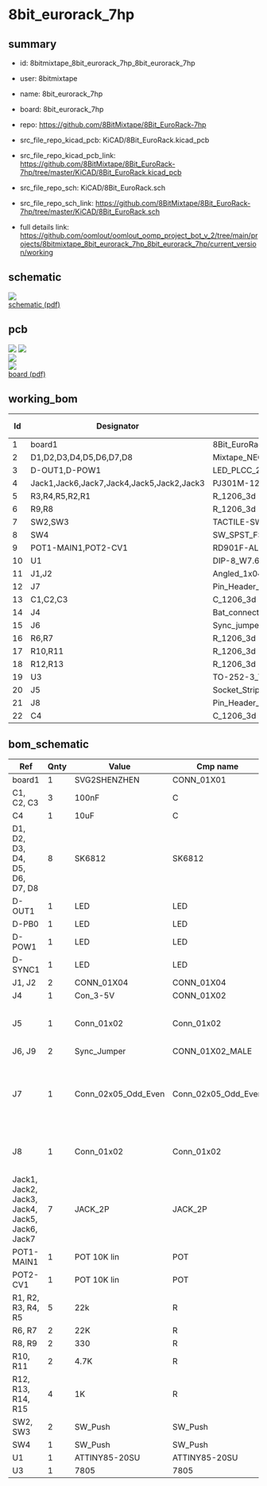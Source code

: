 # 8bit_eurorack_7hp
 
## summary 
* id: 8bitmixtape_8bit_eurorack_7hp_8bit_eurorack_7hp
* user: 8bitmixtape
* name: 8bit_eurorack_7hp
* board: 8bit_eurorack_7hp
* repo: https://github.com/8BitMixtape/8Bit_EuroRack-7hp
* src_file_repo_kicad_pcb: KiCAD/8Bit_EuroRack.kicad_pcb
* src_file_repo_kicad_pcb_link: https://github.com/8BitMixtape/8Bit_EuroRack-7hp/tree/master/KiCAD/8Bit_EuroRack.kicad_pcb


* src_file_repo_sch: KiCAD/8Bit_EuroRack.sch
* src_file_repo_sch_link: https://github.com/8BitMixtape/8Bit_EuroRack-7hp/tree/master/KiCAD/8Bit_EuroRack.sch
* full details link: https://github.com/oomlout/oomlout_oomp_project_bot_v_2/tree/main/projects/8bitmixtape_8bit_eurorack_7hp_8bit_eurorack_7hp/current_version/working  

## schematic  
![](working_schematic_600.png)  
[schematic (pdf)](working_schematic.pdf) 






















## pcb  
![](working_3d_600.png) 
![](working_3d_front_600.png)  
![](working_3d_back_600.png)  
![](working_600.png)  
[board (pdf)](working.pdf)  

## working_bom
| Id | Designator | Footprint | Quantity | Designation | Supplier and ref |  | None | 
| --- | --- | --- | --- | --- | --- | --- | --- | 
| 1 | board1 | 8Bit_EuroRack-NEO | 1 | SVG2SHENZHEN |  |  | [''] | 
| 2 | D1,D2,D3,D4,D5,D6,D7,D8 | Mixtape_NEO_WS2812B_3d | 8 | SK6812 |  |  | [''] | 
| 3 | D-OUT1,D-POW1 | LED_PLCC_2835_Handsoldering | 2 | LED |  |  | [''] | 
| 4 | Jack1,Jack6,Jack7,Jack4,Jack5,Jack2,Jack3 | PJ301M-12_stahl | 7 | JACK_2P |  |  | [''] | 
| 5 | R3,R4,R5,R2,R1 | R_1206_3d | 5 | 22k |  |  | [''] | 
| 6 | R9,R8 | R_1206_3d | 2 | 330 |  |  | [''] | 
| 7 | SW2,SW3 | TACTILE-SWITCH-SMD | 2 | SW_Push |  |  | [''] | 
| 8 | SW4 | SW_SPST_FSMSM | 1 | SW_Push |  |  | [''] | 
| 9 | POT1-MAIN1,POT2-CV1 | RD901F-ALPHA-3D | 2 | POT 10K lin |  |  | [''] | 
| 10 | U1 | DIP-8_W7.62mm_Socket | 1 | ATTINY85-20SU |  |  | [''] | 
| 11 | J1,J2 | Angled_1x04_Pitch2.54mm-3d | 2 | CONN_01X04 |  |  | [''] | 
| 12 | J7 | Pin_Header_Angled_2x05_Pitch2.54mm_with_space_for_con | 1 | Conn_02x05_Odd_Even |  |  | [''] | 
| 13 | C1,C2,C3 | C_1206_3d | 3 | 100nF |  |  | [''] | 
| 14 | J4 | Bat_connector_SMD | 1 | Con_3-5V |  |  | [''] | 
| 15 | J6 | Sync_jumper | 1 | Sync_Jumper |  |  | [''] | 
| 16 | R6,R7 | R_1206_3d | 2 | 22K |  |  | [''] | 
| 17 | R10,R11 | R_1206_3d | 2 | 4.7K |  |  | [''] | 
| 18 | R12,R13 | R_1206_3d | 2 | 1K |  |  | [''] | 
| 19 | U3 | TO-252-3_TabPin2 | 1 | 7805 |  |  | [''] | 
| 20 | J5 | Socket_Strip_Angled_1x02_Pitch2.54mm | 1 | Conn_01x02 |  |  | [''] | 
| 21 | J8 | Pin_Header_Angled_1x02_Pitch2.54mm | 1 | Conn_01x02 |  |  | [''] | 
| 22 | C4 | C_1206_3d | 1 | 10uF |  |  | [''] | 


## bom_schematic
| Ref | Qnty | Value | Cmp name | Footprint | Description | Vendor | DNP | 
| --- | --- | --- | --- | --- | --- | --- | --- | 
| board1 | 1 | SVG2SHENZHEN | CONN_01X01 | 8Bit_Eurorack:8Bit_EuroRack-NEO_7hp |  |  |  | 
| C1, C2, C3 | 3 | 100nF | C | 8Bit_Eurorack:C_1206_3d |  |  |  | 
| C4 | 1 | 10uF | C | 8Bit_Eurorack:C_1206_3d |  |  |  | 
| D1, D2, D3, D4, D5, D6, D7, D8 | 8 | SK6812 | SK6812 | 8Bit_Eurorack:Mixtape_NEO_WS2812B_3d |  |  |  | 
| D-OUT1 | 1 | LED | LED | 8Bit_Eurorack:LED_PLCC_2835_Handsoldering |  |  |  | 
| D-PB0 | 1 | LED | LED | 8Bit_Eurorack:LED_PLCC_2835_Handsoldering |  |  |  | 
| D-POW1 | 1 | LED | LED | 8Bit_Eurorack:LED_PLCC_2835_Handsoldering |  |  |  | 
| D-SYNC1 | 1 | LED | LED | 8Bit_Eurorack:LED_PLCC_2835_Handsoldering |  |  |  | 
| J1, J2 | 2 | CONN_01X04 | CONN_01X04 | 8Bit_Eurorack:Angled_1x04_Pitch2.54mm-3d |  |  |  | 
| J4 | 1 | Con_3-5V | CONN_01X02 | 8Bit_Eurorack:Bat_connector_SMD |  |  |  | 
| J5 | 1 | Conn_01x02 | Conn_01x02 | Socket_Strips:Socket_Strip_Angled_1x02_Pitch2.54mm | Generic connector, single row, 01x02, script generated (kicad-library-utils/schlib/autogen/connector/) |  |  | 
| J6, J9 | 2 | Sync_Jumper | CONN_01X02_MALE | 8Bit_Eurorack:Sync_jumper_small |  |  |  | 
| J7 | 1 | Conn_02x05_Odd_Even | Conn_02x05_Odd_Even | 8Bit_Eurorack:Pin_Header_Angled_2x05_Pitch2.54mm_with_space_for_con | Generic connector, double row, 02x05, odd/even pin numbering scheme (row 1 odd numbers, row 2 even numbers), script generated (kicad-library-utils/schlib/autogen/connector/) |  |  | 
| J8 | 1 | Conn_01x02 | Conn_01x02 | Pin_Headers:Pin_Header_Angled_1x02_Pitch2.54mm | Generic connector, single row, 01x02, script generated (kicad-library-utils/schlib/autogen/connector/) |  |  | 
| Jack1, Jack2, Jack3, Jack4, Jack5, Jack6, Jack7 | 7 | JACK_2P | JACK_2P | 8Bit_Eurorack:PJ301M-12_dusjagr_3d |  |  |  | 
| POT1-MAIN1 | 1 | POT 10K lin | POT | 8Bit_Eurorack:RD901F-ALPHA-3D |  |  |  | 
| POT2-CV1 | 1 | POT 10K lin | POT | 8Bit_Eurorack:RD901F-ALPHA-3D |  |  |  | 
| R1, R2, R3, R4, R5 | 5 | 22k | R | 8Bit_Eurorack:R_1206_3d |  |  |  | 
| R6, R7 | 2 | 22K | R | 8Bit_Eurorack:R_1206_3d |  |  |  | 
| R8, R9 | 2 | 330 | R | 8Bit_Eurorack:R_1206_3d |  |  |  | 
| R10, R11 | 2 | 4.7K | R | 8Bit_Eurorack:R_1206_3d |  |  |  | 
| R12, R13, R14, R15 | 4 | 1K | R | 8Bit_Eurorack:R_1206_3d |  |  |  | 
| SW2, SW3 | 2 | SW_Push | SW_Push | 8Bit_Eurorack:TACTILE-PTH_3d |  |  |  | 
| SW4 | 1 | SW_Push | SW_Push | 8Bit_Eurorack:SW_SPST_3d |  |  |  | 
| U1 | 1 | ATTINY85-20SU | ATTINY85-20SU | 8Bit_Eurorack:DIP-8_Attiny_with_Socket_3d |  |  |  | 
| U3 | 1 | 7805 | 7805 | TO_SOT_Packages_SMD:TO-252-3_TabPin2 |  |  |  | 



